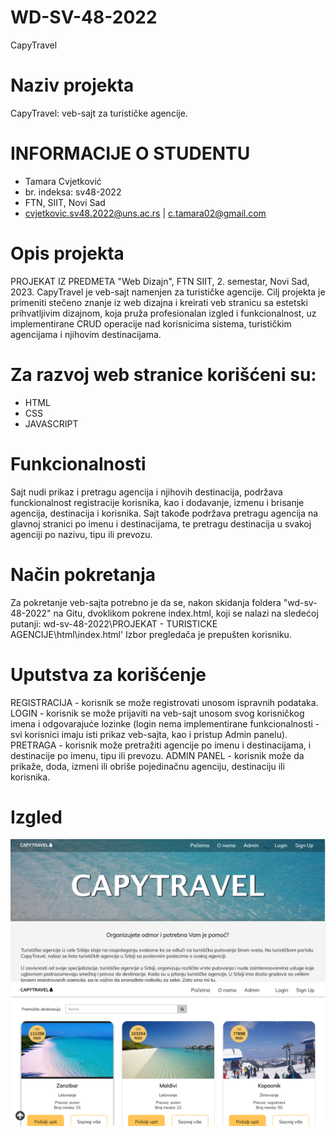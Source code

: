 # WD-SV-48-2022

CapyTravel



# Naziv projekta
CapyTravel: veb-sajt za turističke agencije.


# INFORMACIJE O STUDENTU
- Tamara Cvjetković
- br. indeksa: sv48-2022
- FTN, SIIT, Novi Sad
- cvjetkovic.sv48.2022@uns.ac.rs | c.tamara02@gmail.com


# Opis projekta
PROJEKAT IZ PREDMETA "Web Dizajn", FTN SIIT, 2. semestar, Novi Sad, 2023.
CapyTravel je veb-sajt namenjen za turističke agencije. Cilj projekta je primeniti stečeno znanje iz web dizajna i kreirati veb stranicu sa estetski prihvatljivim dizajnom, koja pruža profesionalan izgled i funkcionalnost, uz implementirane CRUD operacije nad korisnicima sistema, turističkim agencijama i njihovim destinacijama.
# Za razvoj web stranice korišćeni su:
- HTML
- CSS
- JAVASCRIPT


# Funkcionalnosti
Sajt nudi prikaz i pretragu agencija i njihovih destinacija, podržava funckionalnost registracije korisnika, kao i dodavanje, izmenu i brisanje agencija, destinacija i korisnika. Sajt takođe podržava pretragu agencija na glavnoj stranici po imenu i destinacijama, te pretragu destinacija u svakoj agenciji po nazivu, tipu ili prevozu.


# Način pokretanja
Za pokretanje veb-sajta potrebno je da se, nakon skidanja foldera "wd-sv-48-2022" na Gitu, dvoklikom pokrene index.html, koji se nalazi na sledećoj putanji:
wd-sv-48-2022\PROJEKAT - TURISTICKE AGENCIJE\html\index.html'
Izbor pregledača je prepušten korisniku.


# Uputstva za korišćenje
REGISTRACIJA - korisnik se može registrovati unosom ispravnih podataka.
LOGIN - korisnik se može prijaviti na veb-sajt unosom svog korisničkog imena i odgovarajuće lozinke (login nema implementirane funkcionalnosti - svi korisnici imaju isti prikaz veb-sajta, kao i pristup Admin panelu).
PRETRAGA - korisnik može pretražiti agencije po imenu i destinacijama, i destinacije po imenu, tipu ili prevozu.
ADMIN PANEL - korisnik može da prikaže, doda, izmeni ili obriše pojedinačnu agenciju, destinaciju ili korisnika.


# Izgled
![Screenshot](screenshot1.png)
![Screenshot](screenshot2.png)